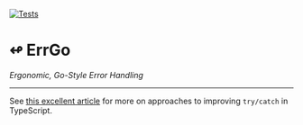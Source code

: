 [![Tests](https://github.com/austin-weeks/errgo-ts/actions/workflows/Tests.yaml/badge.svg)](https://github.com/austin-weeks/errgo-ts/actions/workflows/Tests.yaml)

# ↫ ErrGo

_Ergonomic, Go-Style Error Handling_

---

See [this excellent article](https://meowbark.dev/Better-error-handling) for more on approaches to improving `try/catch` in TypeScript.

